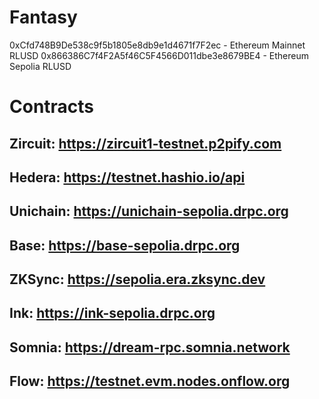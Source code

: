 # Fantasy

0xCfd748B9De538c9f5b1805e8db9e1d4671f7F2ec - Ethereum Mainnet RLUSD
0x866386C7f4F2A5f46C5F4566D011dbe3e8679BE4 - Ethereum Sepolia RLUSD

# Contracts

## Zircuit: https://zircuit1-testnet.p2pify.com

[]()

## Hedera: https://testnet.hashio.io/api

[]()

## Unichain: https://unichain-sepolia.drpc.org

[]()

## Base: https://base-sepolia.drpc.org

[]()

## ZKSync: https://sepolia.era.zksync.dev

[]()

## Ink: https://ink-sepolia.drpc.org

[]()

## Somnia: https://dream-rpc.somnia.network

[]()

## Flow: https://testnet.evm.nodes.onflow.org

[]()
